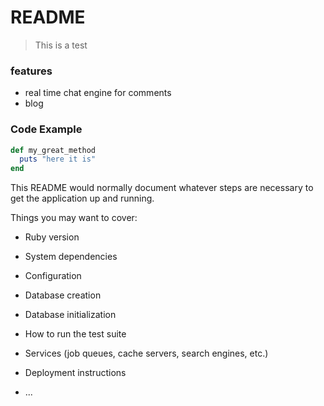# README

>This is a test

### features

- real time chat engine for comments
- blog

### Code Example

```ruby
def my_great_method
  puts "here it is"
end 
```

This README would normally document whatever steps are necessary to get the
application up and running.

Things you may want to cover:

* Ruby version

* System dependencies

* Configuration

* Database creation

* Database initialization

* How to run the test suite

* Services (job queues, cache servers, search engines, etc.)

* Deployment instructions

* ...
